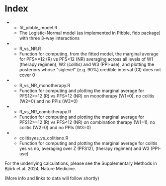 
# Index
  * * fit_pibble_model.R
    * The Logistic-Normal model (as implemented in Pibble, fido package) with three 3-way interactions
  * * R_vs_NR.R
    * Function for computing, from the fitted model, the marginal average for PFS>=12 (R) vs PFS<12 (NR) averaging across all levels of W1 (therapy regimen), W2 (colitis) and W3 (PPI-use), and plotting the posteriors whose "siglevel" (e.g. 90%) credible interval (CI) does not cover 0
  * * R_vs_NR_monotherapy.R
    * Function for computing and plotting the marginal average for PFS12>=12 (R) vs PFS<12 (NR) on monotherapy (W1=0), no colitis (W2=0) and no PPIs (W3=0)
  * * R_vs_NR_combitherapy.R
    * Function for computing and plotting the marginal average for PFS12>=12 (R) vs PFS<12 (NR) on combination therapy (W1=1), no colitis (W2=0) and no PPIs (W3=0)
  * * colitisyes_vs_colitisno.R
    * Function for computing and plotting the marginal average for colitis yes vs no, averaging over Z (PFS12), (therapy regimen) and W3 (PPI-use)
   
For the underlying calculations, please see the Supplementary Methods in Björk et al. 2024, Nature Medicine.

(More info and links to data will follow shortly)
